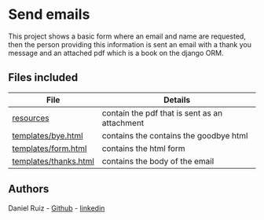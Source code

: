# Send emails

This project shows a basic form where an email and name are requested, then the person providing this information is sent an email with a thank you message and an attached pdf which is a book on the django ORM.

## Files included

| File                                           | Details                                       |
| ---------------------------------------------- | --------------------------------------------- |
| [resources](resources)                         | contain the pdf that is sent as an attachment |
| [templates/bye.html](templates/bye.html)       | contains the contains the goodbye html        |
| [templates/form.html](templates/form.html)     | contains the html form                        |
| [templates/thanks.html](templates/thanks.html) | contains the body of the email                |

## Authors

Daniel Ruiz - [Github](https://github.com/ruizdani301) - [linkedin](https://www.linkedin.com/in/daniel-ruiz)
